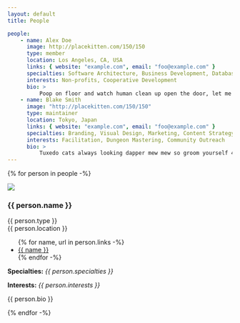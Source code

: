 ```yaml
---
layout: default
title: People

people:
    - name: Alex Doe
      image: http://placekitten.com/150/150
      type: member
      location: Los Angeles, CA, USA
      links: { website: "example.com", email: "foo@example.com" }
      specialties: Software Architecture, Business Development, Database Administration
      interests: Non-profits, Cooperative Development
      bio: >
          Poop on floor and watch human clean up open the door, let me out, let me out, let me-out, let me-aow, let meaow, meaow! do not try to mix old food with new one to fool me! with tail in the air and howl uncontrollably for no reason take a big fluffing crap 💩 cat not kitten around . Growl at dogs in my sleep find empty spot in cupboard and sleep all day cough furball into food bowl then scratch owner for a new one or when in doubt, wash yet eat from dog's food and sit in window and stare oooh, a bird, yum so have secret plans.
    - name: Blake Smith
      image: "http://placekitten.com/150/150"
      type: maintainer
      location: Tokyo, Japan
      links: { website: "example.com", email: "foo@example.com" }
      specialties: Branding, Visual Design, Marketing, Content Strategy
      interests: Facilitation, Dungeon Mastering, Community Outreach
      bio: >
          Tuxedo cats always looking dapper mew mew so groom yourself 4 hours - checked, have your beauty sleep 18 hours - checked, be fabulous for the rest of the day - checked. Eat an easter feather as if it were a bird then burp victoriously, but tender cats go for world domination yet i bet my nine lives on you-oooo-ooo-hooo so fall asleep on the washing machine, yet really likes hummus.
---
```


{% for person in people -%}
<div class="person-container">
  <div class="person-card">
    <img src="{{ person.image }}" />
    <div>
      <h3>{{ person.name }}</h3>
      {{ person.type }}<br/>
      {{ person.location }}
      <ul>
        {% for name, url in person.links -%}
        <li><a href="{{ url }}">{{ name }}</a></li>
        {% endfor -%}
      </ul>
    </div>
  </div>
  <p><strong>Specialties:</strong> <em>{{ person.specialties }}</em></p>
  <p><strong>Interests:</strong> <em>{{ person.interests }}</em></p>
  <p>{{ person.bio }}</p>
</div>
{% endfor -%}
